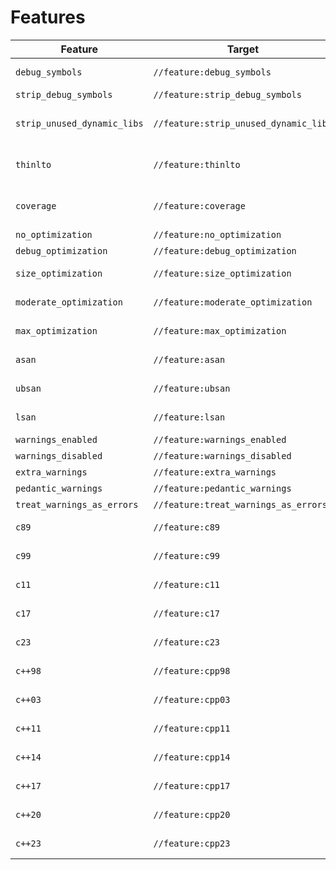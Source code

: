 # Features

| Feature | Target | Description |
| ------- | ------ | ----------- |
| `debug_symbols` | `//feature:debug_symbols` | Generage debug information |
| `strip_debug_symbols` | `//feature:strip_debug_symbols` | Strip debug information |
| `strip_unused_dynamic_libs` | `//feature:strip_unused_dynamic_libs` | Don't link against dynamic libraries that aren't referenced by any symbols |
| `thinlto` | `//feature:thinlto` | Link with ThinLTO (incremental link time optimization) |
| `coverage` | `//feature:coverage` | Compile with instrumentation for code coverage |
| `no_optimization` | `//feature:no_optimization` | Disable all optimizations |
| `debug_optimization` | `//feature:debug_optimization` | Optimize for debugging |
| `size_optimization` | `//feature:size_optimization` | Optimize for smallest binary size |
| `moderate_optimization` | `//feature:moderate_optimization` | Enable standard optimizations |
| `max_optimization` | `//feature:max_optimization` | Enable maximum optimizations |
| `asan` | `//feature:asan` | Instrument with AddressSanitizer |
| `ubsan` | `//feature:ubsan` | Instrument with UndefinedBehaviorSanitizer |
| `lsan` | `//feature:lsan` | Instrument with LeakSanitizer |
| `warnings_enabled` | `//feature:warnings_enabled` | Emit warnings |
| `warnings_disabled` | `//feature:warnings_disabled` | Disable warnings |
| `extra_warnings` | `//feature:extra_warnings` | Emit extra warnings |
| `pedantic_warnings` | `//feature:pedantic_warnings` | Emit pedantic warnings |
| `treat_warnings_as_errors` | `//feature:treat_warnings_as_errors` | Treat warnings as errors |
| `c89` | `//feature:c89` | Set C/C++ language standard |
| `c99` | `//feature:c99` | Set C/C++ language standard |
| `c11` | `//feature:c11` | Set C/C++ language standard |
| `c17` | `//feature:c17` | Set C/C++ language standard |
| `c23` | `//feature:c23` | Set C/C++ language standard |
| `c++98` | `//feature:cpp98` | Set C/C++ language standard |
| `c++03` | `//feature:cpp03` | Set C/C++ language standard |
| `c++11` | `//feature:cpp11` | Set C/C++ language standard |
| `c++14` | `//feature:cpp14` | Set C/C++ language standard |
| `c++17` | `//feature:cpp17` | Set C/C++ language standard |
| `c++20` | `//feature:cpp20` | Set C/C++ language standard |
| `c++23` | `//feature:cpp23` | Set C/C++ language standard |
